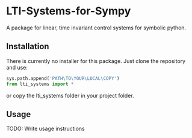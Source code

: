 # LTI-Systems-for-Sympy

A package for linear, time invariant control systems for symbolic python.

## Installation

There is currently no installer for this package. Just clone the repository and use:
```python
sys.path.append('PATH\TO\YOUR\LOCAL\COPY')
from lti_systems import *
```
or copy the lti_systems folder in your project folder.

## Usage

TODO: Write usage instructions


